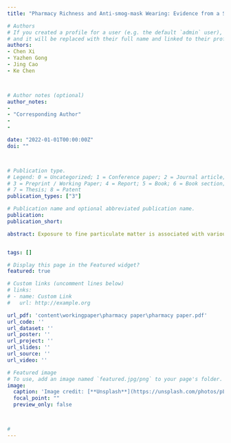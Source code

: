 ```yaml
---
title: "Pharmacy Richness and Anti-smog-mask Wearing: Evidence from a Severely Polluted City in China"

# Authors
# If you created a profile for a user (e.g. the default `admin` user), write the username (folder name) here 
# and it will be replaced with their full name and linked to their profile.
authors:
- Chen Xi
- Yazhen Gong
- Jing Cao
- Ke Chen



# Author notes (optional)
author_notes:
-
- "Corresponding Author"
-
-

date: "2022-01-01T00:00:00Z"
doi: ""



# Publication type.
# Legend: 0 = Uncategorized; 1 = Conference paper; 2 = Journal article;
# 3 = Preprint / Working Paper; 4 = Report; 5 = Book; 6 = Book section;
# 7 = Thesis; 8 = Patent
publication_types: ["3"]

# Publication name and optional abbreviated publication name.
publication: 
publication_short: 

abstract: Exposure to fine particulate matter is associated with various health damages, and the negative effects are stronger in the elder compared to the younger, but limited literature has focused on measures that help to mitigate the air pollution exposure inequality. In this study, we investigate the causal effect of pharmacy richness around communities on the anti-smog-mask wearing of age-stratified residents in Shenyang City, a severely polluted city in China, in 2018. By constructing instrumental variables using administrative approval data for new pharmacy openings during 2014-16, 2SLS estimations indicate that higher pharmacy density promotes residents to take defensive behavior on heavily polluted days, but the effect only appears in the elder over 65. The theoretical model suggests that mechanisms can be decomposed as search cost effect and information effect, both supported by empirical findings.


tags: []

# Display this page in the Featured widget?
featured: true

# Custom links (uncomment lines below)
# links:
# - name: Custom Link
#   url: http://example.org

url_pdf: 'content\workingpaper\pharmacy paper\pharmacy paper.pdf'
url_code: ''
url_dataset: ''
url_poster: ''
url_project: ''
url_slides: ''
url_source: ''
url_video: ''

# Featured image
# To use, add an image named `featured.jpg/png` to your page's folder. 
image:
  caption: 'Image credit: [**Unsplash**](https://unsplash.com/photos/pLCdAaMFLTE)'
  focal_point: ""
  preview_only: false



#
---
```

